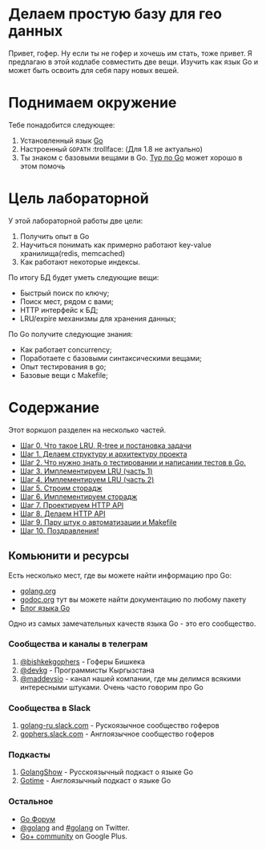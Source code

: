 # Делаем простую базу для гео данных

Привет, гофер. Ну если ты не гофер и хочешь им стать, тоже привет.  Я предлагаю в этой кодлабе совместить две вещи. Изучить как язык Go и может быть освоить для себя пару новых вешей. 

# Поднимаем окружение
Тебе понадобится следующее:

1. Установленный язык [Go](https://golang.org/)
2. Настроенный `GOPATH` :trollface: (Для 1.8 не актуально)
3. Ты знаком с базовыми вещами в Go. [Тур по Go](https://tour.golang.org/) может хорошо в этом помочь

# Цель лабораторной

У этой лабораторной работы две цели:

1. Получить опыт в Go
2. Научиться понимать как примерно работают key-value хранилища(redis, memcached) 
3. Как работают некоторые индексы.

По итогу БД будет уметь следующие вещи:

* Быстрый поиск по ключу;
* Поиск мест, рядом с вами;
* HTTP интерфейс к БД;
* LRU/expire механизмы для хранения данных;

По Go получите следующие знания:

* Как работает concurrency;
* Поработаете с базовыми синтаксическими вещами;
* Опыт тестирования в go;
* Базовые вещи с Makefile;

# Содержание

Этот воркшоп разделен на несколько частей.

* [Шаг 0. Что такое LRU, R-tree и постановка задачи](step00/README.md)
* [Шаг 1. Делаем структуру и архитектуру проекта](step01/README.md)
* [Шаг 2. Что нужно знать о тестировании и написании тестов в Go.](step02/README.md)
* [Шаг 3. Имплементируем LRU (часть 1)](step03/README.md)
* [Шаг 4. Имплементируем LRU (часть 2)](step04/README.md)
* [Шаг 5. Строим сторадж](step05/README.md)
* [Шаг 6. Имплементируем сторадж](step06/README.md)
* [Шаг 7. Проектируем HTTP API](step07/README.md)
* [Шаг 8. Делаем HTTP API](step08/README.md)
* [Шаг 9. Пару штук о автоматизации и Makefile](step09/README.md)
* [Шаг 10. Поздравления!](step10/README.md)

## Комьюнити и ресурсы

Есть несколько мест, где вы можете найти информацию про Go:

- [golang.org](https://golang.org)
- [godoc.org](https://godoc.org) тут вы можете найти документацию по любому пакету
- [Блог языка Go](https://blog.golang.org)

Одно из самых замечательных качеств языка Go - это его сообщество. 
### Сообщества и каналы в телеграм

1. [@bishkekgophers](https://telegram.me/bishkekgophers) - Гоферы Бишкека
2. [@devkg](https://telegram.me/devkg) - Программисты Кыргызстана
3. [@maddevsio](https://telegram.me/maddevsio) - канал нашей компании, где мы делимся всякими интересными штуками. Очень часто говорим про Go

### Сообщества в Slack

1. [golang-ru.slack.com](golang-ru.slack.com) - Рускоязычное сообщество гоферов
2. [gophers.slack.com](gophers.slack.com) - Англоязычное сообщество гоферов


### Подкасты

1. [GolangShow](https://golangshow.com) - Русскоязычный подкаст о языке Go
2. [Gotime](http://gotime.fm) - Англоязычный подкаст о языке Go

### Остальное
- [Go Форум](https://forum.golangbridge.org/)
- [@golang](https://twitter.com/golang) and [#golang](https://twitter.com/search?q=%23golang) on Twitter.
- [Go+ community](https://plus.google.com/u/1/communities/114112804251407510571) on Google Plus.
